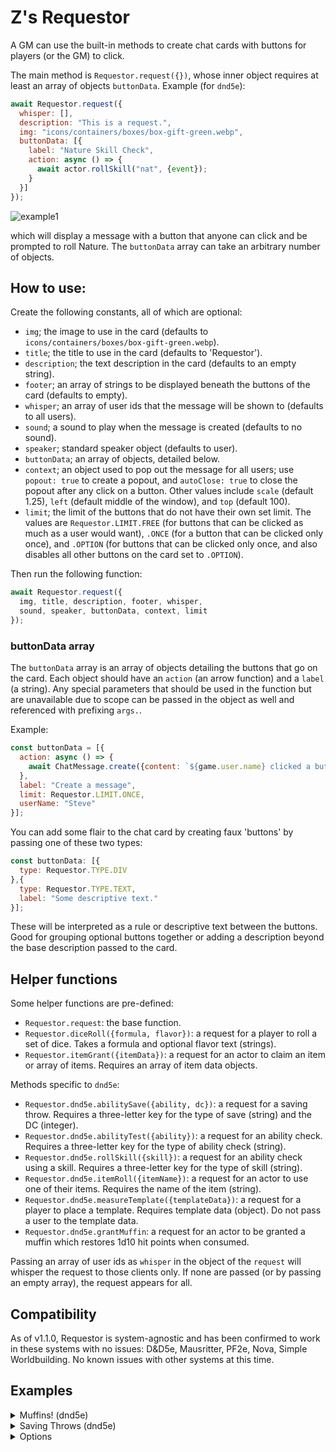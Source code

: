 # Z's Requestor
A GM can use the built-in methods to create chat cards with buttons for players (or the GM) to click.

The main method is `Requestor.request({})`, whose inner object requires at least an array of objects `buttonData`. Example (for `dnd5e`):

```js
await Requestor.request({
  whisper: [],
  description: "This is a request.",
  img: "icons/containers/boxes/box-gift-green.webp",
  buttonData: [{
    label: "Nature Skill Check",
    action: async () => {
      await actor.rollSkill("nat", {event});
    }
  }]
});
```

![example1](https://user-images.githubusercontent.com/50169243/173181059-698b4d65-9257-482d-a18a-34c34c9e16a1.png)

which will display a message with a button that anyone can click and be prompted to roll Nature. The `buttonData` array can take an arbitrary number of objects.

## How to use:
Create the following constants, all of which are optional:
* `img`; the image to use in the card (defaults to `icons/containers/boxes/box-gift-green.webp`).
* `title`; the title to use in the card (defaults to 'Requestor').
* `description`; the text description in the card (defaults to an empty string).
* `footer`; an array of strings to be displayed beneath the buttons of the card (defaults to empty).
* `whisper`; an array of user ids that the message will be shown to (defaults to all users).
* `sound`; a sound to play when the message is created (defaults to no sound).
* `speaker`; standard speaker object (defaults to user).
* `buttonData`; an array of objects, detailed below.
* `context`; an object used to pop out the message for all users; use `popout: true` to create a popout, and `autoClose: true` to close the popout after any click on a button. Other values include `scale` (default 1.25), `left` (default middle of the window), and `top` (default 100).
* `limit`; the limit of the buttons that do not have their own set limit. The values are `Requestor.LIMIT.FREE` (for buttons that can be clicked as much as a user would want), `.ONCE` (for a button that can be clicked only once), and `.OPTION` (for buttons that can be clicked only once, and also disables all other buttons on the card set to `.OPTION`).

Then run the following function:

```js
await Requestor.request({
  img, title, description, footer, whisper,
  sound, speaker, buttonData, context, limit
});
```

### buttonData array
The `buttonData` array is an array of objects detailing the buttons that go on the card. Each object should have an `action` (an arrow function) and a `label` (a string). Any special parameters that should be used in the function but are unavailable due to scope can be passed in the object as well and referenced with prefixing `args.`.

Example:

```js
const buttonData = [{
  action: async () => {
    await ChatMessage.create({content: `${game.user.name} clicked a button made by ${this.userName}.`});
  },
  label: "Create a message",
  limit: Requestor.LIMIT.ONCE,
  userName: "Steve"
}];
```

You can add some flair to the chat card by creating faux 'buttons' by passing one of these two types:

```js
const buttonData: [{
  type: Requestor.TYPE.DIV
},{
  type: Requestor.TYPE.TEXT,
  label: "Some descriptive text."
}];
```
These will be interpreted as a rule or descriptive text between the buttons. Good for grouping optional buttons together or adding a description beyond the base description passed to the card.


## Helper functions

Some helper functions are pre-defined:
* `Requestor.request`: the base function.
* `Requestor.diceRoll({formula, flavor})`: a request for a player to roll a set of dice. Takes a formula and optional flavor text (strings).
* `Requestor.itemGrant({itemData})`: a request for an actor to claim an item or array of items. Requires an array of item data objects.

Methods specific to `dnd5e`:
* `Requestor.dnd5e.abilitySave({ability, dc})`: a request for a saving throw. Requires a three-letter key for the type of save (string) and the DC (integer).
* `Requestor.dnd5e.abilityTest({ability})`: a request for an ability check. Requires a three-letter key for the type of ability check (string).
* `Requestor.dnd5e.rollSkill({skill})`: a request for an ability check using a skill. Requires a three-letter key for the type of skill (string).
* `Requestor.dnd5e.itemRoll({itemName})`: a request for an actor to use one of their items. Requires the name of the item (string).
* `Requestor.dnd5e.measureTemplate({templateData})`: a request for a player to place a template. Requires template data (object). Do not pass a user to the template data.
* `Requestor.dnd5e.grantMuffin`: a request for an actor to be granted a muffin which restores 1d10 hit points when consumed.

Passing an array of user ids as `whisper` in the object of the `request` will whisper the request to those clients only. If none are passed (or by passing an empty array), the request appears for all.

## Compatibility
As of v1.1.0, Requestor is system-agnostic and has been confirmed to work in these systems with no issues: D&D5e, Mausritter, PF2e, Nova, Simple Worldbuilding. No known issues with other systems at this time.

## Examples
<details><summary>Muffins! (dnd5e)</summary>

```js
Requestor.request({
  description: "Get your muffins here!",
  title: "Muffins!",
  buttonData: [{
    label: "Get Muffin",
    action: async () => {
      await actor.createEmbeddedDocuments("Item", [{
        name: "Muffin",
        type: "consumable",
        img: "icons/containers/boxes/box-gift-green.webp",
        data: {
          description: {value: "<p>It's a free muffin!</p>"},
          weight: 0.1, price: 50, rarity: "common",
          activation: {type: "action", cost: 1},
          target: {type: "self"},
          range: {units: "self"},
          uses: {value: 1, max: "1", per: "charges", autoDestroy: true},
          actionType: "heal",
          damage: {parts: [["1d10","healing"]]},
          consumableType: "food"
        }
      }]);
    }
  },
  {
    label: "Eat Muffin",
    action: async () => await actor.items.getName("Muffin").roll({configureDialog: false});
  }]
});
```
![example2](https://user-images.githubusercontent.com/50169243/173181048-16d5d230-4cb2-4934-9c19-11122cc35a2e.png)

</details>

<details><summary>Saving Throws (dnd5e)</summary>

Setting the `limit` of a button to 1 makes it able to be clicked only once. In this example, the buttons don't have a limit defined; they then default to the card's limit.

```js
await Requestor.request({
  buttonData: [
    {label: "DC 14 Strength Saving Throw",     action: async () => {await actor.rollAbilitySave("str", {event})}},
    {label: "DC 12 Constitution Saving Throw", action: async () => {await actor.rollAbilitySave("con", {event})}},
    {label: "DC 29 Dexterity Saving Throw",    action: async () => {await actor.rollAbilitySave("dex", {event})}},
    {label: "DC 11 Intelligence Saving Throw", action: async () => {await actor.rollAbilitySave("int", {event})}},
    {label: "DC 16 Wisdom Saving Throw",       action: async () => {await actor.rollAbilitySave("wis", {event})}},
    {label: "DC 4 Charisma Saving Throw",      action: async () => {await actor.rollAbilitySave("cha", {event})}}
  ],
  title: "Saving Throws!",
  description: "Roll <em>something</em>.",
  img: "icons/skills/movement/figure-running-gray.webp",
  limit: Requestor.LIMIT.ONCE
});
```
![example3](https://user-images.githubusercontent.com/50169243/173181156-6e3fe502-b495-4146-a7ed-99812b978e66.png)

</details>

<details><summary>Options</summary>

Setting the `limit` of a group of buttons to 2 makes each of them exclusive; a user can click only one of them.

```js
await Requestor.request({
  description: "You may pick only one.",
  buttonData: [
    {label: "OPTION 1",    action: () => ui.notifications.info("CLICKED FIRST!"),  limit: Requestor.LIMIT.OPTION},
    {label: "OPTION 2",    action: () => ui.notifications.info("CLICKED SECOND!"), limit: Requestor.LIMIT.OPTION},
    {label: "OPTION 3",    action: () => ui.notifications.info("CLICKED THIRD!"),  limit: Requestor.LIMIT.OPTION},
    {label: "Free Clicks", action: () => ui.notifications.info("Hello World."),    limit: Requestor.LIMIT.FREE}
  ]
});
```
![image](https://user-images.githubusercontent.com/50169243/173451017-dcb23d05-d45a-4316-bec7-e6e09724beb3.png)

</details>
